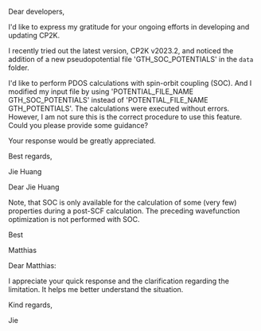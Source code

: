 Dear developers,

I'd like to express my gratitude for your ongoing efforts in developing and updating CP2K.

I recently tried out the latest version, CP2K v2023.2, and noticed the addition of a new pseudopotential file 'GTH_SOC_POTENTIALS' in the `data` folder.

I'd like to perform PDOS calculations with spin-orbit coupling (SOC). And I modified my input file by using 'POTENTIAL_FILE_NAME GTH_SOC_POTENTIALS' instead of 'POTENTIAL_FILE_NAME GTH_POTENTIALS'. The calculations were executed without errors. However, I am not sure this is the correct procedure to use this feature. Could you please provide some guidance?

Your response would be greatly appreciated.

Best regards, 

Jie Huang


Dear Jie Huang
 
Note, that SOC is only available for the calculation of some (very few) properties during a post-SCF calculation. The preceding wavefunction optimization is not performed with SOC.
 
Best
 
Matthias



Dear Matthias:

I appreciate your quick response and the clarification regarding the limitation. It helps me better understand the situation. 

Kind regards, 

Jie
